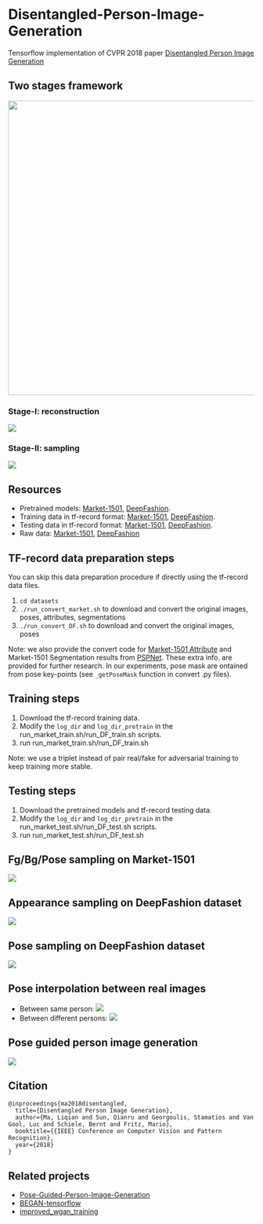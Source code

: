 # Disentangled-Person-Image-Generation
Tensorflow implementation of CVPR 2018 paper [Disentangled Person Image Generation](http://homes.esat.kuleuven.be/~liqianma/pdf/CVPR18_Ma_Disentangled_Person_Image_Generation.pdf)

## Two stages framework
<p align="center">
<img src="https://github.com/charliememory/Disentangled-Person-Image-Generation/blob/master/imgs/Paper_Framework_adver_comb.svg" width="600"/></p>

### Stage-I: reconstruction
![](https://github.com/charliememory/Disentangled-Person-Image-Generation/blob/master/imgs/Paper_Framework_recons_large.svg)

### Stage-II: sampling
![](https://github.com/charliememory/Disentangled-Person-Image-Generation/blob/master/imgs/Paper_Framework_sampling.svg)

## Resources
 - Pretrained models: [Market-1501](http://homes.esat.kuleuven.be/~liqianma/CVPR18_DPIG/models/Market1501_models.zip), [DeepFashion](http://homes.esat.kuleuven.be/~liqianma/CVPR18_DPIG/models/DF_models.zip).
 - Training data in tf-record format: [Market-1501](http://homes.esat.kuleuven.be/~liqianma/NIPS17_PG2/data/Market_train_data.zip), [DeepFashion](http://homes.esat.kuleuven.be/~liqianma/NIPS17_PG2/data/DF_train_data.zip).
 - Testing data in tf-record format: [Market-1501](http://homes.esat.kuleuven.be/~liqianma/NIPS17_PG2/data/Market_test_data.zip), [DeepFashion](http://homes.esat.kuleuven.be/~liqianma/NIPS17_PG2/data/DF_test_data.zip).
 - Raw data: [Market-1501](http://homes.esat.kuleuven.be/~liqianma/NIPS17_PG2/data/Market1501_img_pose_attr_seg.zip), [DeepFashion](http://homes.esat.kuleuven.be/~liqianma/NIPS17_PG2/data/DF_img_pose.zip) 

## TF-record data preparation steps
 You can skip this data preparation procedure if directly using the tf-record data files.
 1. `cd datasets`
 2. `./run_convert_market.sh` to download and convert the original images, poses, attributes, segmentations
 3. `./run_convert_DF.sh` to download and convert the original images, poses

 Note: we also provide the convert code for [Market-1501 Attribute](https://github.com/vana77/Market-1501_Attribute) and Market-1501 Segmentation results from [PSPNet](https://github.com/hszhao/PSPNet). These extra info. are provided for further research. In our experiments, pose mask are ontained from pose key-points (see `_getPoseMask` function in convert .py files).

## Training steps
 1. Download the tf-record training data.
 2. Modify the `log_dir` and `log_dir_pretrain` in the run_market_train.sh/run_DF_train.sh scripts.
 3. run run_market_train.sh/run_DF_train.sh 
 
 Note: we use a triplet instead of pair real/fake for adversarial training to keep training more stable.

## Testing steps
 1. Download the pretrained models and tf-record testing data.
 2. Modify the `log_dir` and `log_dir_pretrain` in the run_market_test.sh/run_DF_test.sh scripts.
 3. run run_market_test.sh/run_DF_test.sh 


## Fg/Bg/Pose sampling on Market-1501
![](https://github.com/charliememory/Disentangled-Person-Image-Generation/blob/master/imgs/Sampling_market.svg)

## Appearance sampling on DeepFashion dataset
![](https://github.com/charliememory/Disentangled-Person-Image-Generation/blob/master/imgs/supp_DF_sampling_app.svg)

## Pose sampling on DeepFashion dataset
![](https://github.com/charliememory/Disentangled-Person-Image-Generation/blob/master/imgs/supp_DF_sampling_pose.svg)

## Pose interpolation between real images
 - Between same person:
![](https://github.com/charliememory/Disentangled-Person-Image-Generation/blob/master/imgs/Paper_inverse_interpolate.svg)
 - Between different persons:
![](https://github.com/charliememory/Disentangled-Person-Image-Generation/blob/master/imgs/supp_inverse_interpolate_diff_person.svg)

## Pose guided person image generation
![](https://github.com/charliememory/Disentangled-Person-Image-Generation/blob/master/imgs/Paper_comparison_PG2.svg)

## Citation
```
@inproceedings{ma2018disentangled,
  title={Disentangled Person Image Generation},
  author={Ma, Liqian and Sun, Qianru and Georgoulis, Stamatios and Van Gool, Luc and Schiele, Bernt and Fritz, Mario},
  booktitle={{IEEE} Conference on Computer Vision and Pattern Recognition},
  year={2018}
}
```

## Related projects
- [Pose-Guided-Person-Image-Generation](https://github.com/charliememory/Pose-Guided-Person-Image-Generation)
- [BEGAN-tensorflow](https://github.com/carpedm20/BEGAN-tensorflow)
- [improved_wgan_training](https://github.com/igul222/improved_wgan_training)